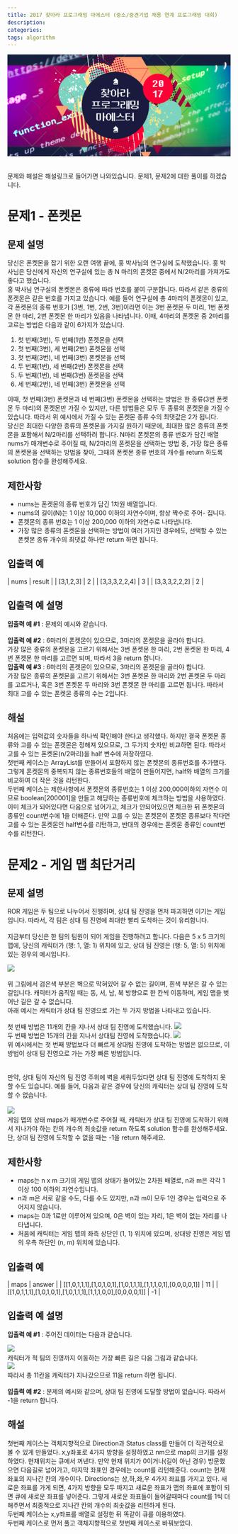 ```yaml
---
title: 2017 찾아라 프로그래밍 마에스터 (중소/중견기업 채용 연계 프로그래밍 대회)
description: 
categories: 
tags: algorithm
---
```


![programmers](../assets/images/programmers.png)

[](https://programmers.co.kr/competitions/52/2017-%EC%B0%BE%EC%95%84%EB%9D%BC-%ED%94%84%EB%A1%9C%EA%B7%B8%EB%9E%98%EB%B0%8D-%EB%A7%88%EC%97%90%EC%8A%A4%ED%84%B0)<br/>
문제와 해설은 해설링크로 들어가면 나와있습니다. 문제1, 문제2에 대한 풀이를 하겠습니다.

# 문제1 - 폰켓몬

## 문제 설명

당신은 폰켓몬을 잡기 위한 오랜 여행 끝에, 홍 박사님의 연구실에 도착했습니다. 홍 박사님은 당신에게 자신의 연구실에 있는 총 N 마리의 폰켓몬 중에서 N/2마리를 가져가도 좋다고 했습니다.<br/>
홍 박사님 연구실의 폰켓몬은 종류에 따라 번호를 붙여 구분합니다. 따라서 같은 종류의 폰켓몬은 같은 번호를 가지고 있습니다. 예를 들어 연구실에 총 4마리의 폰켓몬이 있고, 각 폰켓몬의 종류 번호가 [3번, 1번, 2번, 3번]이라면 이는 3번 폰켓몬 두 마리, 1번 폰켓몬 한 마리, 2번 폰켓몬 한 마리가 있음을 나타냅니다. 이때, 4마리의 폰켓몬 중 2마리를 고르는 방법은 다음과 같이 6가지가 있습니다.

1. 첫 번째(3번), 두 번째(1번) 폰켓몬을 선택
1. 첫 번째(3번), 세 번째(2번) 폰켓몬을 선택
1. 첫 번째(3번), 네 번째(3번) 폰켓몬을 선택
1. 두 번째(1번), 세 번째(2번) 폰켓몬을 선택
1. 두 번째(1번), 네 번째(3번) 폰켓몬을 선택
1. 세 번째(2번), 네 번째(3번) 폰켓몬을 선택

이때, 첫 번째(3번) 폰켓몬과 네 번째(3번) 폰켓몬을 선택하는 방법은 한 종류(3번 폰켓몬 두 마리)의 폰켓몬만 가질 수 있지만, 다른 방법들은 모두 두 종류의 폰켓몬을 가질 수 있습니다. 따라서 위 예시에서 가질 수 있는 폰켓몬 종류 수의 최댓값은 2가 됩니다.<br/>
당신은 최대한 다양한 종류의 폰켓몬을 가지길 원하기 때문에, 최대한 많은 종류의 폰켓몬을 포함해서 N/2마리를 선택하려 합니다. N마리 폰켓몬의 종류 번호가 담긴 배열 nums가 매개변수로 주어질 때, N/2마리의 폰켓몬을 선택하는 방법 중, 가장 많은 종류의 폰켓몬을 선택하는 방법을 찾아, 그때의 폰켓몬 종류 번호의 개수를 return 하도록 solution 함수를 완성해주세요.

## 제한사항

* nums는 폰켓몬의 종류 번호가 담긴 1차원 배열입니다.
* nums의 길이(N)는 1 이상 10,000 이하의 자연수이며, 항상 짝수로 주어- 집니다.
* 폰켓몬의 종류 번호는 1 이상 200,000 이하의 자연수로 나타냅니다.
* 가장 많은 종류의 폰켓몬을 선택하는 방법이 여러 가지인 경우에도, 선택할 수 있는 폰켓몬 종류 개수의 최댓값 하나만 return 하면 됩니다.

## 입출력 예

| nums | result |
| [3,1,2,3] | 2 |
| [3,3,3,2,2,4] | 3 |
| [3,3,3,2,2,2] | 2 |

## 입출력 예 설명

**입출력 예 #1**
: 문제의 예시와 같습니다.<br/>
<br/>
**입출력 예 #2**
: 6마리의 폰켓몬이 있으므로, 3마리의 폰켓몬을 골라야 합니다.<br/>
가장 많은 종류의 폰켓몬을 고르기 위해서는 3번 폰켓몬 한 마리, 2번 폰켓몬 한 마리, 4번 폰켓몬 한 마리를 고르면 되며, 따라서 3을 return 합니다.
<br/>
**입출력 예 #3**
: 6마리의 폰켓몬이 있으므로, 3마리의 폰켓몬을 골라야 합니다.<br/>
가장 많은 종류의 폰켓몬을 고르기 위해서는 3번 폰켓몬 한 마리와 2번 폰켓몬 두 마리를 고르거나, 혹은 3번 폰켓몬 두 마리와 3번 폰켓몬 한 마리를 고르면 됩니다. 따라서 최대 고를 수 있는 폰켓몬 종류의 수는 2입니다.

## 해설

<script src="https://gist.github.com/groovypark/208f570a9bfd21830dd28b3755135270.js"></script>

처음에는 입력값의 숫자들을 하나씩 확인해야 한다고 생각했다. 하지만 결국 폰켓몬 종류와 고를 수 있는 폰켓몬은 정해져 있으므로, 그 두가지 숫자만 비교하면 된다. 따라서 고를 수 있는 폰켓몬(n/2마리)을 half 변수에 저장하였다.<br/>
첫번째 케이스는 ArrayList를 만들어서 포함하지 않는 폰켓몬의 종류번호를 추가했다. 그렇게 폰켓몬의 중복되지 않는 종류번호들의 배열이 만들어지면, half와 배열의 크기를 비교하여 더 작은 것을 리턴한다.<br/>
두번째 케이스는 제한사항에서 폰켓몬의 종류번호는 1 이상 200,000이하의 자연수 이므로 boolean[200001]을 만들고 해당하는 종류번호에 체크하는 방법을 사용하였다. 이미 체크가 되어있다면 다음으로 넘어가고, 체크가 안되어있으면 체크한 뒤 폰켓몬의 종류인 count변수에 1을 더해준다. 만약 고를 수 있는 폰켓몬이 폰켓몬 종류보다 작다면 고를 수 있는 폰켓몬인 half변수를 리턴하고, 반대의 경우에는 폰켓몬 종류인 count변수를 리턴한다.

# 문제2 - 게임 맵 최단거리

## 문제 설명

ROR 게임은 두 팀으로 나누어서 진행하며, 상대 팀 진영을 먼저 파괴하면 이기는 게임입니다. 따라서, 각 팀은 상대 팀 진영에 최대한 빨리 도착하는 것이 유리합니다.<br/>
<br/>
지금부터 당신은 한 팀의 팀원이 되어 게임을 진행하려고 합니다. 다음은 5 x 5 크기의 맵에, 당신의 캐릭터가 (행: 1, 열: 1) 위치에 있고, 상대 팀 진영은 (행: 5, 열: 5) 위치에 있는 경우의 예시입니다.<br/>

![](https://res.cloudinary.com/jistring93/image/upload/v1482130533/%EC%B5%9C%EB%8B%A8%EA%B1%B0%EB%A6%AC1_sxuruo.png)

위 그림에서 검은색 부분은 벽으로 막혀있어 갈 수 없는 길이며, 흰색 부분은 갈 수 있는 길입니다. 캐릭터가 움직일 때는 동, 서, 남, 북 방향으로 한 칸씩 이동하며, 게임 맵을 벗어난 길은 갈 수 없습니다.<br/>
아래 예시는 캐릭터가 상대 팀 진영으로 가는 두 가지 방법을 나타내고 있습니다.<br/>
<br/>
첫 번째 방법은 11개의 칸을 지나서 상대 팀 진영에 도착했습니다.
![](https://res.cloudinary.com/jistring93/image/upload/v1482130625/%EC%B5%9C%EB%8B%A8%EA%B1%B0%EB%A6%AC2_hnjd3b.png)
<br/>
두 번째 방법은 15개의 칸을 지나서 상대팀 진영에 도착했습니다.
![](https://res.cloudinary.com/jistring93/image/upload/v1482130687/%EC%B5%9C%EB%8B%A8%EA%B1%B0%EB%A6%AC3_ntxygd.png)
<br/>
위 예시에서는 첫 번째 방법보다 더 빠르게 상대팀 진영에 도착하는 방법은 없으므로, 이 방법이 상대 팀 진영으로 가는 가장 빠른 방법입니다.<br/>
<br/><br/>
만약, 상대 팀이 자신의 팀 진영 주위에 벽을 세워두었다면 상대 팀 진영에 도착하지 못할 수도 있습니다. 예를 들어, 다음과 같은 경우에 당신의 캐릭터는 상대 팀 진영에 도착할 수 없습니다.<br/>
<br/>
![](https://res.cloudinary.com/jistring93/image/upload/v1482130852/%EC%B5%9C%EB%8B%A8%EA%B1%B0%EB%A6%AC4_of9xfg.png)
<br/>
게임 맵의 상태 maps가 매개변수로 주어질 때, 캐릭터가 상대 팀 진영에 도착하기 위해서 지나가야 하는 칸의 개수의 최솟값을 return 하도록 solution 함수를 완성해주세요. 단, 상대 팀 진영에 도착할 수 없을 때는 -1을 return 해주세요.

## 제한사항

* maps는 n x m 크기의 게임 맵의 상태가 들어있는 2차원 배열로, n과 m은 각각 1 이상 100 이하의 자연수입니다.
* n과 m은 서로 같을 수도, 다를 수도 있지만, n과 m이 모두 1인 경우는 입력으로 주어지지 않습니다.
* maps는 0과 1로만 이루어져 있으며, 0은 벽이 있는 자리, 1은 벽이 없는 자리를 나타냅니다.
* 처음에 캐릭터는 게임 맵의 좌측 상단인 (1, 1) 위치에 있으며, 상대방 진영은 게임 맵의 우측 하단인 (n, m) 위치에 있습니다.

## 입출력 예

| maps | answer |
| [[1,0,1,1,1],[1,0,1,0,1],[1,0,1,1,1],[1,1,1,0,1],[0,0,0,0,1]] | 11 |
| [[1,0,1,1,1],[1,0,1,0,1],[1,0,1,1,1],[1,1,1,0,0],[0,0,0,0,1]] | -1 |

## 입출력 예 설명

**입출력 예 #1**
: 주어진 데이터는 다음과 같습니다.

![](https://res.cloudinary.com/jistring93/image/upload/v1482132321/%EC%B5%9C%EB%8B%A8%EA%B1%B0%EB%A6%AC6_lgjvrb.png)
<br/>
캐릭터가 적 팀의 진영까지 이동하는 가장 빠른 길은 다음 그림과 같습니다.
<br/>
![](https://res.cloudinary.com/jistring93/image/upload/v1482132321/%EC%B5%9C%EB%8B%A8%EA%B1%B0%EB%A6%AC6_lgjvrb.png)
<br/>
따라서 총 11칸을 캐릭터가 지나갔으므로 11을 return 하면 됩니다.<br/>
<br/>
**입출력 예 #2**
: 문제의 예시와 같으며, 상대 팀 진영에 도달할 방법이 없습니다. 따라서 -1을 return 합니다.

## 해설

<script src="https://gist.github.com/groovypark/cac4a26a5bd583259cccdb60c4179778.js"></script>

첫번째 케이스는 객체지향적으로 Direction과 Status class를 만들어 더 직관적으로 볼 수 있게 만들었다. x,y좌표로 4가지 방향을 설정하였고 nm으로 map의 크기를 설정하였다. 현재위치는 큐에서 꺼낸다. 만약 현재 위치가 0이거나(길이 아닌 경우) 방문했으면 다음길로 넘어가고, 마지막 좌표인 경우에는 count를 리턴해준다. count는 현재좌표의 지나간 칸의 개수이다. Directions는  상,하,좌,우 4가지 좌표를 가지고 있다. 새로운 좌표를 가게 되면, 4가지 방향을 모두 따지고 새로운 좌표가 맵의 좌표에 포함이 되면 큐에 새로운 좌표를 넣어준다. 그렇게 새로운 좌표들이 들어갈때마다 count를 1씩 더해주면서 최종적으로 지나간 칸의 개수의 최솟값을 리턴하게 된다.<br/>
두번째 케이스는 x,y좌표를 배열로 설정한 뒤 똑같이 큐를 이용하였다.<br/>
두번째 케이스로 먼저 풀고 객체지향적으로 첫번째 케이스로 바꿔보았다.


